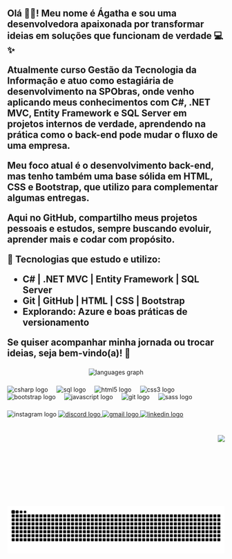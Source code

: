 <h2 align="left">Olá 👋🏽! Meu nome é Ágatha e sou uma desenvolvedora apaixonada por transformar ideias em soluções que funcionam de verdade 💻✨

Atualmente curso Gestão da Tecnologia da Informação e atuo como estagiária de desenvolvimento na SPObras, onde venho aplicando meus conhecimentos com C#, .NET MVC, Entity Framework e SQL Server em projetos internos de verdade, aprendendo na prática como o back-end pode mudar o fluxo de uma empresa.

Meu foco atual é o **desenvolvimento back-end**, mas tenho também uma base sólida em HTML, CSS e Bootstrap, que utilizo para complementar algumas entregas.

Aqui no GitHub, compartilho meus projetos pessoais e estudos, sempre buscando evoluir, aprender mais e codar com propósito. 

🌱 Tecnologias que estudo e utilizo:
- C# | .NET MVC | Entity Framework | SQL Server
- Git | GitHub | HTML | CSS | Bootstrap
- Explorando: Azure e boas práticas de versionamento

Se quiser acompanhar minha jornada ou trocar ideias, seja bem-vindo(a)! 🚀
</h2>

###

###

<div align="center">
  <img src="https://github-readme-stats.vercel.app/api/top-langs?username=agathaferreiraa&locale=en&hide_title=false&layout=compact&card_width=320&langs_count=5&theme=dracula&hide_border=false" height="150" alt="languages graph"  />
</div>

###

###

<div align="left">
  <!-- C# -->
  <img src="https://cdn.jsdelivr.net/gh/devicons/devicon/icons/csharp/csharp-original.svg" height="30" alt="csharp logo" />
  <img width="12" />
  
  <!-- SQL Server (representado como database) -->
  <img src="https://cdn.jsdelivr.net/gh/devicons/devicon/icons/mysql/mysql-original.svg" height="30" alt="sql logo" />
  <img width="12" />
  
  <!-- HTML -->
  <img src="https://cdn.jsdelivr.net/gh/devicons/devicon/icons/html5/html5-original.svg" height="30" alt="html5 logo" />
  <img width="12" />
  
  <!-- CSS -->
  <img src="https://cdn.jsdelivr.net/gh/devicons/devicon/icons/css3/css3-original.svg" height="30" alt="css3 logo" />
  <img width="12" />
  
  <!-- Bootstrap -->
  <img src="https://cdn.jsdelivr.net/gh/devicons/devicon/icons/bootstrap/bootstrap-original.svg" height="30" alt="bootstrap logo" />
  <img width="12" />
  
  <!-- JavaScript -->
  <img src="https://cdn.jsdelivr.net/gh/devicons/devicon/icons/javascript/javascript-plain.svg" height="30" alt="javascript logo" />
  <img width="12" />
  
  <!-- Git -->
  <img src="https://cdn.jsdelivr.net/gh/devicons/devicon/icons/git/git-original.svg" height="30" alt="git logo" />
  <img width="12" />
  
  <!-- Sass (opcional, se ainda usar) -->
  <img src="https://cdn.jsdelivr.net/gh/devicons/devicon/icons/sass/sass-original.svg" height="30" alt="sass logo" />
</div>


###

###

<div align="left">
  <img src="https://img.shields.io/static/v1?message=Instagram&logo=instagram&label=&color=E4405F&logoColor=white&labelColor=&style=flat" height="35" alt="instagram logo"  />
  <a href="https://discord.com/channels/@me" target="_blank">
    <img src="https://img.shields.io/static/v1?message=Discord&logo=discord&label=&color=7289DA&logoColor=white&labelColor=&style=flat" height="35" alt="discord logo"  />
  </a>
  <a href="agathafs0908@gmail.com" target="_blank">
    <img src="https://img.shields.io/static/v1?message=Gmail&logo=gmail&label=&color=D14836&logoColor=white&labelColor=&style=flat" height="35" alt="gmail logo"  />
  </a>
  <a href="https://www.linkedin.com/in/%C3%A1gatha-ferreira-de-siqueira-6993912b2/" target="_blank">
    <img src="https://img.shields.io/static/v1?message=LinkedIn&logo=linkedin&label=&color=0077B5&logoColor=white&labelColor=&style=flat" height="35" alt="linkedin logo"  />
  </a>
</div>

###

###


###

###

<br clear="both">

<img align="right" height="150" src="https://i.imgflip.com/65efzo.gif"  />

###

<br clear="both">

![Snake animation](https://raw.githubusercontent.com/agathaferreiraa/agathaferreiraa/output/snake.svg)

###
